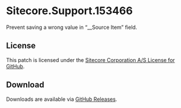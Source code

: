 # Sitecore.Support.153466
Prevent saving a wrong value in &#8220;__Source Item&#8221; field.

## License  
This patch is licensed under the [Sitecore Corporation A/S License for GitHub](https://github.com/sitecoresupport/Sitecore.Support.153466/blob/master/LICENSE).  

## Download  
Downloads are available via [GitHub Releases](https://github.com/sitecoresupport/Sitecore.Support.153466/releases).  
